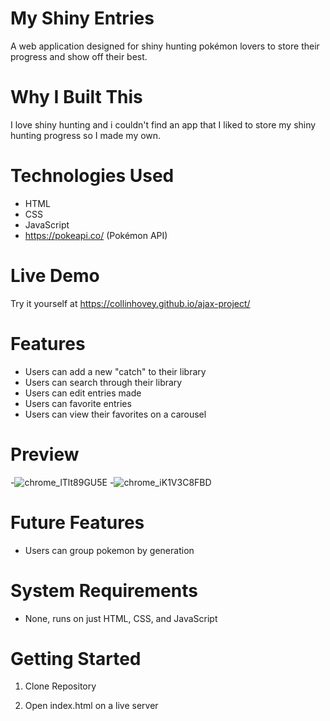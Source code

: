 # My Shiny Entries

A web application designed for shiny hunting pokémon lovers to store their progress and show off their best.

# Why I Built This

I love shiny hunting and i couldn't find an app that I liked to store my shiny hunting progress so I made my own.

# Technologies Used

- HTML
- CSS
- JavaScript
- https://pokeapi.co/ (Pokémon API)

# Live Demo

Try it yourself at https://collinhovey.github.io/ajax-project/

# Features

- Users can add a new "catch" to their library
- Users can search through their library
- Users can edit entries made
- Users can favorite entries
- Users can view their favorites on a carousel

# Preview

-![chrome_lTlt89GU5E](https://user-images.githubusercontent.com/102557430/202417537-d8e722fa-d121-4d5e-987b-f5c9223b2933.gif)
-![chrome_iK1V3C8FBD](https://user-images.githubusercontent.com/102557430/202417609-aaeb912a-970a-4a4c-9494-f366bc41c261.gif)

# Future Features

- Users can group pokemon by generation

# System Requirements

- None, runs on just HTML, CSS, and JavaScript

# Getting Started

1. Clone Repository

2. Open index.html on a live server
